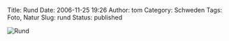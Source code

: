 Title: Rund
Date: 2006-11-25 19:26
Author: tom
Category: Schweden
Tags: Foto, Natur
Slug: rund
Status: published

![Rund](/pic/maskros.jpg "Rund")

